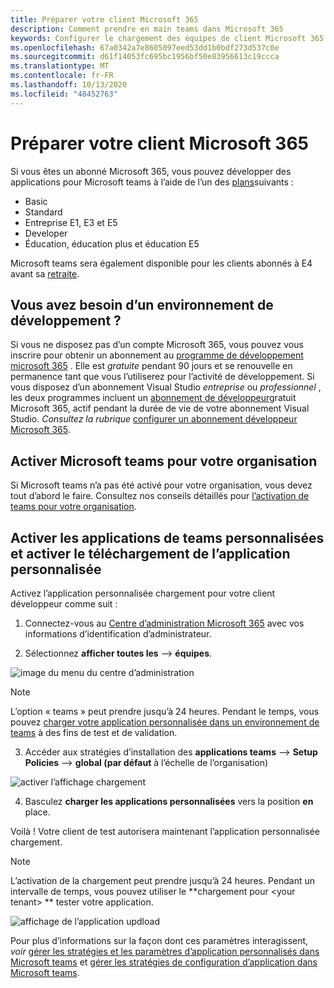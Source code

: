 ```yaml
---
title: Préparer votre client Microsoft 365
description: Comment prendre en main teams dans Microsoft 365
keywords: Configurer le chargement des équipes de client Microsoft 365
ms.openlocfilehash: 67a0342a7e8605097eed53dd1b0bdf273d537c0e
ms.sourcegitcommit: d61f14053fc695bc1956bf50e83956613c19ccca
ms.translationtype: MT
ms.contentlocale: fr-FR
ms.lasthandoff: 10/13/2020
ms.locfileid: "48452763"
---
```

# <a name="prepare-your-microsoft-365-tenant"></a>Préparer votre client Microsoft 365

Si vous êtes un abonné Microsoft 365, vous pouvez développer des applications pour Microsoft teams à l’aide de l’un des [plans](https://products.office.com/business/compare-more-office-365-for-business-plans)suivants :

* Basic
* Standard
* Entreprise E1, E3 et E5
* Developer
* Éducation, éducation plus et éducation E5

Microsoft teams sera également disponible pour les clients abonnés à E4 avant sa [retraite](https://support.office.com//article/important-information-for-office-365-enterprise-e4-customers-f9572348-43a2-43fa-a3d8-3b6c9c042147).

## <a name="just-need-a-development-environment"></a>Vous avez besoin d’un environnement de développement ?

Si vous ne disposez pas d’un compte Microsoft 365, vous pouvez vous inscrire pour obtenir un abonnement au [programme de développement microsoft 365](https://developer.microsoft.com/microsoft-365/dev-program) . Elle est *gratuite* pendant 90 jours et se renouvelle en permanence tant que vous l’utiliserez pour l’activité de développement. Si vous disposez d’un abonnement Visual Studio *entreprise* ou *professionnel* , les deux programmes incluent un [abonnement de développeur](https://aka.ms/MyVisualStudioBenefits)gratuit Microsoft 365, actif pendant la durée de vie de votre abonnement Visual Studio. *Consultez la rubrique* [configurer un abonnement développeur Microsoft 365](https://docs.microsoft.com/office/developer-program/office-365-developer-program-get-started).

## <a name="enable-microsoft-teams-for-your-organization"></a>Activer Microsoft teams pour votre organisation 

Si Microsoft teams n’a pas été activé pour votre organisation, vous devez tout d’abord le faire. Consultez nos conseils détaillés pour [l’activation de teams pour votre organisation](/microsoftteams/enable-features-office-365).

## <a name="enable-custom-teams-apps-and-turn-on-custom-app-uploading"></a>Activer les applications de teams personnalisées et activer le téléchargement de l’application personnalisée

Activez l’application personnalisée chargement pour votre client développeur comme suit :

1. Connectez-vous au [Centre d’administration Microsoft 365](https://admin.microsoft.com/Adminportal/Home?source=applauncher#/homepage#/) avec vos informations d’identification d’administrateur. 

2. Sélectionnez **afficher toutes les**  -->  **équipes**. 

![image du menu du centre d’administration](~/assets/images/prepare-test-tenant/admin-center.png)

> [!Note] 
> L’option « teams » peut prendre jusqu’à 24 heures. Pendant le temps, vous pouvez [charger votre application personnalisée dans un environnement de teams](/microsoftteams/upload-custom-apps#validate) à des fins de test et de validation.

3. Accéder aux stratégies d’installation des **applications teams**  -->  **Setup Policies**  -->  **global (par défaut** à l’échelle de l’organisation)  

![activer l’affichage chargement](~/assets/images/prepare-test-tenant/turn-on-sideload.png)

4. Basculez **charger les applications personnalisées** vers la position **en** place.

Voilà ! Votre client de test autorisera maintenant l’application personnalisée chargement.

> [!Note] 
> L’activation de la chargement peut prendre jusqu’à 24 heures. Pendant un intervalle de temps, vous pouvez utiliser le **chargement pour \<your tenant> ** tester votre application.

![affichage de l’application updload](~/assets/images/prepare-test-tenant/upload-for-contoso.png)

Pour plus d’informations sur la façon dont ces paramètres interagissent, *voir* [gérer les stratégies et les paramètres d’application personnalisés dans Microsoft teams](https://docs.microsoft.com/microsoftteams/teams-custom-app-policies-and-settings) et [gérer les stratégies de configuration d’application dans Microsoft teams](https://docs.microsoft.com/microsoftteams/teams-app-setup-policies).
